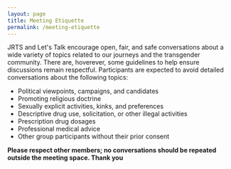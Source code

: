 ```yaml
---
layout: page
title: Meeting Etiquette
permalink: /meeting-etiquette
---
```


JRTS and Let's Talk encourage open, fair, and safe conversations about a wide variety of topics related to our journeys and the transgender community. There are, hoverever, some guidelines to help ensure discussions remain respectful. Participants are expected to avoid detailed conversations about the following topics:
- Political viewpoints, campaigns, and candidates
- Promoting religious doctrine
- Sexually explicit activities, kinks, and preferences
- Descriptive drug use, solicitation, or other illegal activities
- Prescription drug dosages
- Professional medical advice
- Other group participants without their prior consent

**Please respect other members; no conversations should be repeated outside the meeting space. Thank you**